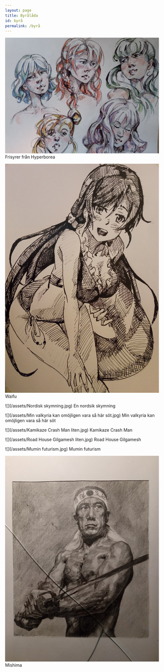 ```yaml
---
layout: page
title: Byrålåda
id: byrå
permalink: /byrå
---
```


![](/assets/Hyperborea.jpg)
Frisyrer från Hyperborea

![](/assets/waifu.jpg)
Waifu

![](/assets/Nordisk skymning.jpg)
En nordsik skymning

![](/assets/Min valkyria kan omöjligen vara så här söt.jpg)
Min valkyria kan omöjligen vara så här söt

![](/assets/Kamikaze Crash Man liten.jpg)
Kamikaze Crash Man

![](/assets/Road House Gilgamesh liten.jpg)
Road House Gilgamesh

![](/assets/Mumin futurism.jpg)
Mumin futurism

![](/assets/Mishima.jpg)
Mishima